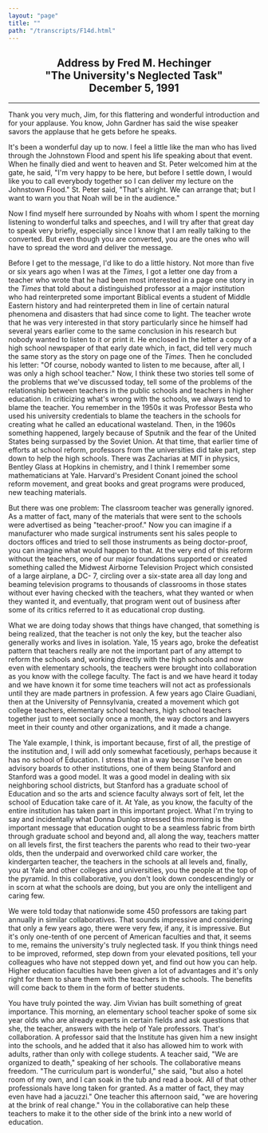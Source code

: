 ```yaml
---
layout: "page"
title: ""
path: "/transcripts/F14d.html"
---
```

<main>
<center><h2>Address by Fred M. Hechinger<br/>"The University's Neglected
Task"<br/> December 5, 1991</h2></center>
<hr/>
Thank you very much, Jim, for this flattering and wonderful introduction
and for your applause. You know, John Gardner has said the wise speaker
savors the applause that he gets before he speaks.
<p>It's been a wonderful day up to now. I feel a little like the man who
has lived through the Johnstown Flood and spent his life speaking about
that event. When he finally died and went to heaven and St. Peter welcomed
him at the gate, he said, "I'm very happy to be here, but before I settle
down, I would like you to call everybody together so I can deliver my
lecture on the Johnstown Flood." St. Peter said, "That's alright. We can
arrange that; but I want to warn you that Noah will be in the audience."
</p><p>Now I find myself here surrounded by Noahs with whom I spent the
morning listening to wonderful talks and speeches, and I will try after
that great day to speak very briefly, especially since I know that I am
really talking to the converted. But even though you are converted, you
are the ones who will have to spread the word and deliver the message.
</p><p>Before I get to the message, I'd like to do a little history. Not more
than five or six years ago when I was at the <i>Times, </i>I got a letter
one day from a teacher who wrote that he had been most interested in a
page one story in the <i>Times </i>that told about a distinguished
professor at a major institution who had reinterpreted some important
Biblical events a student of Middle Eastern history and had reinterpreted
them in line of certain natural phenomena and disasters that had since
come to light. The teacher wrote that he was very interested in that story
particularly since he himself had several years earlier come to the same
conclusion in his research but nobody wanted to listen to it or print it.
He enclosed in the letter a copy of a high school newspaper of that early
date which, in fact, did tell very much the same story as the story on
page one of the <i>Times.</i> Then he concluded his letter: "Of course,
nobody wanted to listen to me because, after all, I was only a high school
teacher." 
<p.i <p="" a="" about="" academic="" accepted="" also="" an="" and,="" another="" area="" article="" as="" at="" bottom="" box="" but="" by="" columbia="" days="" difficulty="" doctoral="" done="" few="" finally,="" from="" getting="" got="" had="" he="" he,="" high="" identification="" identified="" important="" in="" it="" journal,="" later,="" letter="" me="" not="" of="" only="" or="" printed="" printed.="" research="" said="" school="" some="" story="" student="" teacher="" teacher.="" that="" the="" to="" too,="" was="" who="" wrote="">Now, I think these two stories tell some of the problems that we've
discussed today, tell some of the problems of the relationship between
teachers in the public schools and teachers in higher education. In
criticizing what's wrong with the schools, we always tend to blame the
teacher. You remember in the 1950s it was Professor Besta who used his
university credentials to blame the teachers in the schools for creating
what he called an educational wasteland. Then, in the 1960s something
happened, largely because of Sputnik and the fear of the United States
being surpassed by the Soviet Union. At that time, that earlier time of
efforts at school reform, professors from the universities did take part,
step down to help the high schools. There was Zacharias at MIT in physics,
Bentley Glass at Hopkins in chemistry, and I think I remember some
mathematicians at Yale. Harvard's President Conant joined the school
reform movement, and great books and great programs were produced, new
teaching materials.
</p.i></p><p>But there was one problem: The classroom teacher was generally ignored.
As a matter of fact, many of the materials that were sent to the schools
were advertised as being "teacher-proof." Now you can imagine if a
manufacturer who made surgical instruments sent his sales people to
doctors offices and tried to sell those instruments as being doctor-proof,
you can imagine what would happen to that. At the very end of this reform
without the teachers, one of our major foundations supported or created
something called the Midwest Airborne Television Project which consisted
of a large airplane, a DC- 7, circling over a six-state area all day long
and beaming television programs to thousands of classrooms in those states
without ever having checked with the teachers, what they wanted or when
they wanted it, and eventually, that program went out of business after
some of its critics referred to it as educational crop dusting. 
</p><p>What we are doing today shows that things have changed, that something
is being realized, that the teacher is not only the key, but the teacher
also generally works and lives in isolation. Yale, 15 years ago, broke the
defeatist pattern that teachers really are not the important part of any
attempt to reform the schools and, working directly with the high schools
and now even with elementary schools, the teachers were brought into
collaboration as you know with the college faculty. The fact is and we
have heard it today and we have known it for some time teachers will not
act as professionals until they are made partners in profession. A few
years ago Claire Guadiani, then at the University of Pennsylvania, created
a movement which got college teachers, elementary school teachers, high
school teachers together just to meet socially once a month, the way
doctors and lawyers meet in their county and other organizations, and it
made a change.
</p><p>The Yale example, I think, is important because, first of all, the
prestige of the institution and, I will add only somewhat facetiously,
perhaps because it has no school of Education. I stress that in a way
because I've been on advisory boards to other institutions, one of them
being Stanford and Stanford was a good model. It was a good model in
dealing with six neighboring school districts, but Stanford has a graduate
school of Education and so the arts and science faculty always sort of
felt, let the school of Education take care of it. At Yale, as you know,
the faculty of the entire institution has taken part in this important
project.
What I'm trying to say and incidentally what Donna Dunlop stressed this
morning is the important message that education ought to be a seamless
fabric from birth through graduate school and beyond and, all along the
way, teachers matter on all levels first, the first teachers the parents
who read to their two-year olds, then the underpaid and overworked child
care worker, the kindergarten teacher, the teachers in the schools at all
levels and, finally, you at Yale and other colleges and universities, you
the people at the top of the pyramid. In this collaborative, you don't
look down condescendingly or in scorn at what the schools are doing, but
you are only the intelligent and caring few.
</p><p>We were told today that nationwide some 450 professors are taking part
annually in similar collaboratives. That sounds impressive and considering
that only a few years ago, there were very few, if any, it is impressive.
But it's only one-tenth of one percent of American faculties and that, it
seems to me, remains the university's truly neglected task. If you think
things need to be improved, reformed, step down from your elevated
positions, tell your colleagues who have not stepped down yet, and find
out how you can help. Higher education faculties have been given a lot of
advantages and it's only right for them to share them with the teachers in
the schools. The benefits will come back to them in the form of better
students.
</p><p>You have truly pointed the way. Jim Vivian has built something of great
importance. This morning, an elementary school teacher spoke of some six
year olds who are already experts in certain fields and ask questions that
she, the teacher, answers with the help of Yale professors. That's
collaboration. A professor said that the Institute has given him a new
insight into the schools, and he added that it also has allowed him to
work with adults, rather than only with college students. A teacher said,
"We are organized to death," speaking of her schools. The collaborative
means freedom. "The curriculum part is wonderful," she said, "but also a
hotel room of my own, and I can soak in the tub and read a book. All of
that other professionals have long taken for granted. As a matter of fact,
they may even have had a jacuzzi." One teacher this afternoon said, "we
are hovering at the brink of real change." You in the collaborative can
help these teachers to make it to the other side of the brink into a new
world of education. 
</p>
</main>